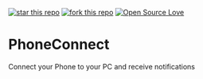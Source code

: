 [![star this repo](http://githubbadges.com/star.svg?user=MrMinemeet&repo=PhoneConnect&style=default)](https://github.com/MrMinemeet/PhoneConnect)
[![fork this repo](http://githubbadges.com/fork.svg?user=MrMinemeet&repo=PhoneConnect&style=default)](https://github.com/MrMinemeet/PhoneConnect/fork)
[![Open Source Love](https://badges.frapsoft.com/os/v1/open-source.png?v=103)](https://github.com/MrMinemeet/PhoneConnect)


# PhoneConnect
 Connect your Phone to your PC and receive notifications
